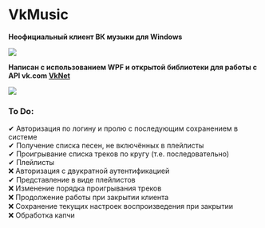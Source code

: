 # VkMusic
<b>Неофициальный клиент ВК музыки для Windows</b>

![](https://i.ibb.co/mbfszLf/brand2.png)

<b>Написан с использованием WPF и открытой библиотеки для работы с API vk.com [VkNet](https://github.com/vknet/vk)</b>

<img src="https://i.ibb.co/5MtTLYH/2021-03-01-14-56-02.png" border="0">

### To Do:
✔ Авторизация по логину и пролю с последующим сохранением в системе  
✔ Получение списка песен, не включённых в плейлисты  
✔ Проигрывание списка треков по кругу (т.е. поcледовательно)  
✔ Плейлисты  
:x: Авторизация с двукратной аутентификацией  
✔ Представление в виде плейлистов  
:x: Изменение порядка проигрывания треков  
:x: Продолжение работы при закрытии клиента  
:x: Сохранение текущих настроек воспроизведения при закрытии  
:x: Обработка капчи  
